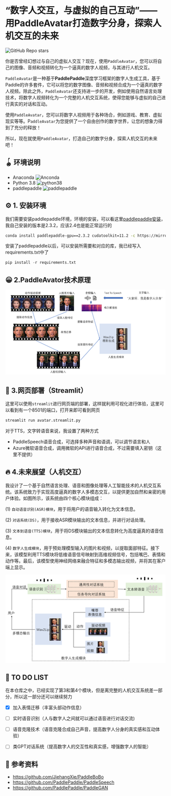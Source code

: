 #  “数字人交互，与虚拟的自己互动”——用PaddleAvatar打造数字分身，探索人机交互的未来

![GitHub Repo stars](https://img.shields.io/github/stars/Kedreamix/PaddleAvatar)

你是否曾经幻想过与自己的虚拟人交互？现在，使用`PaddleAvatar`，您可以将自己的图像、音频和视频转化为一个逼真的数字人视频，与其进行人机交互。

`PaddleAvatar`是一种基于**PaddlePaddle**深度学习框架的数字人生成工具，基于Paddle的许多套件，它可以将您的数字图像、音频和视频合成为一个逼真的数字人视频。除此之外，`PaddleAvatar`还支持进一步的开发，例如使用自然语言处理技术，将数字人视频转化为一个完整的人机交互系统，使得您能够与虚拟的自己进行真实的对话和互动。

使用`PaddleAvatar`，您可以将数字人视频用于各种场合，例如游戏、教育、虚拟现实等等。P`addleAvatar`为您提供了一个自由创作的数字世界，让您的想象力得到了充分的释放！

所以，现在就使用`PaddleAvatar`，打造自己的数字分身，探索人机交互的未来吧！



## 🪀 环境说明

- Anaconda ![Anconda](https://img.shields.io/badge/Anaconda-orange)
- Python 3.8 ![python38](https://img.shields.io/badge/python-3.8+-brightgreen)
- paddlepaddle ![paddlepaddle](https://img.shields.io/badge/paddlepaddle-3.8-blue)



## ⚙️ 1. 安装环境

我们需要安装paddlepaddle环境，环境的安装，可以看这里[paddlepaddle安装](https://www.paddlepaddle.org.cn/install/quick?docurl=/documentation/docs/zh/install/pip/windows-pip.html)，我自己安装的版本是2.3.2，应该2.4也是能正常运行的

```bash
conda install paddlepaddle-gpu==2.3.2 cudatoolkit=11.2 -c https://mirrors.tuna.tsinghua.edu.cn/anaconda/cloud/Paddle/ -c conda-forge
```



安装了paddlepaddle以后，可以安装所需要和对应的库，我已经写入requirements.txt中了

```python
pip install -r requirements.txt
```



## 😀 2.PaddleAvator技术原理



![PaddleAvator](img\PaddleAvatar.png)







## 🔮 3.网页部署（Streamlit）

这里可以使用`streamlit`进行网页端的部署，这样就利用可视化进行体验，这里可以看到有一个8501的端口，打开来即可看到网页

```bash
streamlit run avatar.streamlit.py
```



对于TTS，文字转语音来说，我设置了两种方式

- PaddleSpeech语音合成，可选择多种声音和语调，可以调节语言和人
- Azure微软语音合成，调用微软的API进行语音合成，不过需要填入密钥（这里不提供）



## 🔥 4.未来展望（人机交互）

我设计了一个基于自然语言处理、语音和图像处理等人工智能技术的人机交互系统。该系统致力于实现高度逼真的数字人多模态交互，以提供更加自然和亲密的用户体验。如图所示，该系统由四个核心模块组成：

(1) `自动语音识别(ASR)模块`，用于将用户的语音输入转化为文本信息。

(2) `对话系统(DS)`，用于接收ASR模块输出的文本信息，并进行对话处理。

(3) `文本到语音(TTS)模块`，用于将DS模块输出的文本信息转化为高度逼真的语音信息。

(4) `数字人生成模块`，用于预处理模型输入的图片和视频，以提取面部特征。接下来，该模型利用TTS模块将低维语音信号映射到高维视频信号，包括嘴巴、表情和动作等。最后，该模型使用神经网络来融合特征和多模态输出视频，并将其在客户端上显示。

![HcI system](img/HCI.png)





## 🎯 TO DO LIST

在本仓库之中，已经实现了第3和第4个模块，但是离完整的人机交互系统差一部分，所以这一部分还可以继续努力

- [x] 加入表情迁移（丰富头部动作信息）
- [ ] 实时语音识别（人与数字人之间就可以通过语音进行对话交流)
- [ ] 语音克隆技术（语音克隆合成自己声音，提高数字人分身的真实感和互动体验）
- [ ] 类GPT对话系统（提高数字人的交互性和真实感，增强数字人的智能）



## 📑 参考资料

- https://github.com/JiehangXie/PaddleBoBo
- https://github.com/PaddlePaddle/PaddleSpeech
- https://github.com/PaddlePaddle/PaddleGAN
